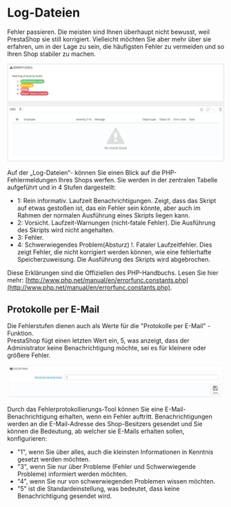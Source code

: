 # Log-Dateien

Fehler passieren. Die meisten sind Ihnen überhaupt nicht bewusst, weil PrestaShop sie still korrigiert. Vielleicht möchten Sie aber mehr über sie erfahren, um in der Lage zu sein, die häufigsten Fehler zu vermeiden und so Ihren Shop stabiler zu machen.

![](../../../.gitbook/assets/43417626.png)

Auf der „Log-Dateien“- können Sie einen Blick auf die PHP-Fehlermeldungen Ihres Shops werfen. Sie werden in der zentralen Tabelle aufgeführt und in 4 Stufen dargestellt:

* 1: Rein informativ. Laufzeit Benachrichtigungen. Zeigt, dass das Skript auf etwas gestoßen ist, das ein Fehler sein könnte, aber auch im Rahmen der normalen Ausführung eines Skripts liegen kann.
* 2: Vorsicht. Laufzeit-Warnungen (nicht-fatale Fehler). Die Ausführung des Skripts wird nicht angehalten.
* 3: Fehler.
* 4: Schwerwiegendes Problem(Absturz) !. Fataler Laufzeitfehler. Dies zeigt Fehler, die nicht korrigiert werden können, wie eine fehlerhafte Speicherzuweisung. Die Ausführung des Skripts wird abgebrochen.

Diese Erklärungen sind die Offiziellen des PHP-Handbuchs. Lesen Sie hier mehr: [http://www.php.net/manual/en/errorfunc.constants.php](http://www.php.net/manual/en/errorfunc.constants.php).

## Protokolle per E-Mail <a href="#log-dateien-protokollepere-mail" id="log-dateien-protokollepere-mail"></a>

Die Fehlerstufen dienen auch als Werte für die "Protokolle per E-Mail" -Funktion.\
PrestaShop fügt einen letzten Wert ein, 5, was anzeigt, dass der Administrator keine Benachrichtigung möchte, sei es für kleinere oder größere Fehler.

![](../../../.gitbook/assets/23789888.png)

Durch das Fehlerprotokollierungs-Tool können Sie eine E-Mail-Benachrichtigung erhalten, wenn ein Fehler auftritt. Benachrichtigungen werden an die E-Mail-Adresse des Shop-Besitzers gesendet und Sie können die Bedeutung, ab welcher sie E-Mails erhalten sollen, konfigurieren:

* &#x20;"1", wenn Sie über alles, auch die kleinsten Informationen in Kenntnis gesetzt werden möchten.
* "3", wenn Sie nur über Probleme (Fehler und Schwerwiegende Probleme) informiert werden möchten.
* "4", wenn Sie nur von schwerwiegenden Problemen wissen möchten.
* "5" ist die Standardeinstellung, was bedeutet, dass keine Benachrichtigung gesendet wird.

